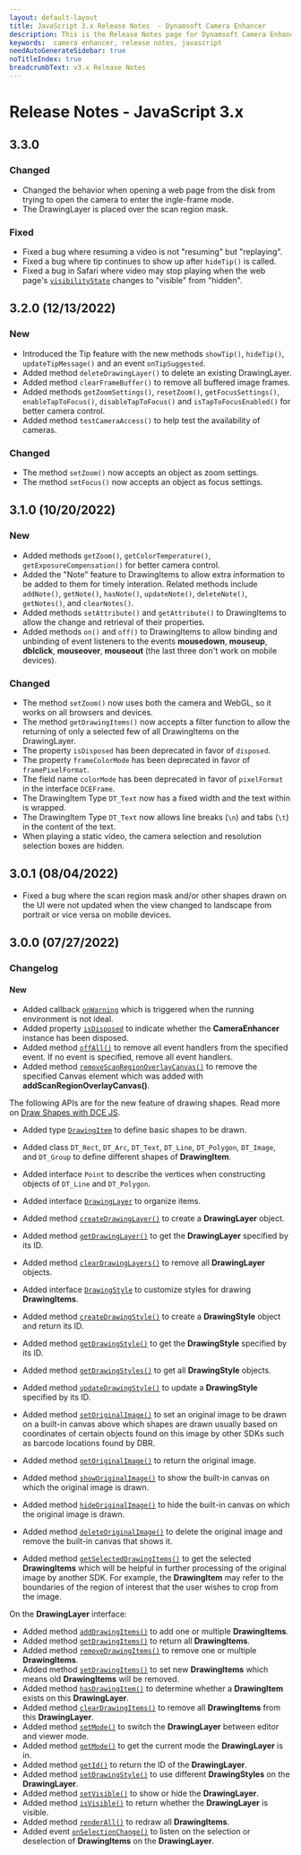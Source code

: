 ```yaml
---
layout: default-layout
title: JavaScript 3.x Release Notes  - Dynamsoft Camera Enhancer
description: This is the Release Notes page for Dynamsoft Camera Enhancer JavaScript SDK.
keywords:  camera enhancer, release notes, javascript
needAutoGenerateSidebar: true
noTitleIndex: true
breadcrumbText: v3.x Release Notes
---
```


# Release Notes - JavaScript 3.x

## 3.3.0

### Changed

* Changed the behavior when opening a web page from the disk from trying to open the camera to enter the ingle-frame mode.
* The DrawingLayer is placed over the scan region mask.

### Fixed

* Fixed a bug where resuming a video is not "resuming" but "replaying".
* Fixed a bug where tip continues to show up after `hideTip()` is called.
* Fixed a bug in Safari where video may stop playing when the web page's [`visibilityState`](https://developer.mozilla.org/en-US/docs/Web/API/Document/visibilitychange_event) changes to "visible" from "hidden".

## 3.2.0 (12/13/2022)

### New

* Introduced the Tip feature with the new methods `showTip()`, `hideTip()`, `updateTipMessage()` and an event `onTipSuggested`.
* Added method `deleteDrawingLayer()` to delete an existing DrawingLayer.
* Added method `clearFrameBuffer()` to remove all buffered image frames.
* Added methods `getZoomSettings()`, `resetZoom()`, `getFocusSettings()`, `enableTapToFocus()`, `disableTapToFocus()` and `isTapToFocusEnabled()` for better camera control.
* Added method `testCameraAccess()` to help test the availability of cameras.

### Changed

* The method `setZoom()` now accepts an object as zoom settings.
* The method `setFocus()` now accepts an object as focus settings.

## 3.1.0 (10/20/2022)

### New

* Added methods `getZoom()`, `getColorTemperature()`, `getExposureCompensation()` for better camera control.
* Added the "Note" feature to DrawingItems to allow extra information to be added to them for timely interation. Related methods include `addNote()`, `getNote()`, `hasNote()`, `updateNote()`, `deleteNote()`, `getNotes()`, and `clearNotes()`.
* Added methods `setAttribute()` and `getAttribute()` to DrawingItems to allow the change and retrieval of their properties.
* Added methods `on()` and `off()` to DrawingItems to allow binding and unbinding of event listeners to the events **mousedown**, **mouseup**, **dblclick**, **mouseover**, **mouseout** (the last three don't work on mobile devices).

### Changed

* The method `setZoom()` now uses both the camera and WebGL, so it works on all browsers and devices.
* The method `getDrawingItems()` now accepts a filter function to allow the returning of only a selected few of all DrawingItems on the DrawingLayer.
* The property `isDisposed` has been deprecated in favor of `disposed`.
* The property `frameColorMode` has been deprecated in favor of `framePixelFormat`.
* The field name `colorMode` has been deprecated in favor of `pixelFormat` in the interface `DCEFrame`.
* The DrawingItem Type `DT_Text` now has a fixed width and the text within is wrapped.
* The DrawingItem Type `DT_Text` now allows line breaks (`\n`) and tabs (`\t`) in the content of the text.
* When playing a static video, the camera selection and resolution selection boxes are hidden.

## 3.0.1 (08/04/2022)

* Fixed a bug where the scan region mask and/or other shapes drawn on the UI were not updated when the view changed to landscape from portrait or vice versa on mobile devices.

## 3.0.0 (07/27/2022)

### Changelog

#### New

* Added callback [`onWarning`](../api-reference/initialization.md#onwarning) which is triggered when the running environment is not ideal.
* Added property [`isDisposed`](../api-reference/auxiliary.md#isdisposed) to indicate whether the **CameraEnhancer** instance has been disposed.
* Added method [`offAll()`](../api-reference/auxiliary.md#offall) to remove all event handlers from the specified event. If no event is specified, remove all event handlers.
* Added method [`removeScanRegionOverlayCanvas()`](../api-reference/ui.md#removescanregionoverlaycanvas) to remove the specified Canvas element which was added with **addScanRegionOverlayCanvas()**.

The following APIs are for the new feature of drawing shapes. Read more on [Draw Shapes with DCE JS](../user-guide/features/draw-shapes.md).

* Added type [`DrawingItem`](../api-reference/drawingitem.md) to define basic shapes to be drawn.
* Added class `DT_Rect`, `DT_Arc`, `DT_Text`, `DT_Line`, `DT_Polygon`, `DT_Image`, and `DT_Group` to define different shapes of **DrawingItem**.
* Added interface `Point` to describe the vertices when constructing objects of `DT_Line` and `DT_Polygon`.

* Added interface [`DrawingLayer`](../api-reference/drawinglayer.md) to organize items.
* Added method [`createDrawingLayer()`](../api-reference/ui.md#createdrawinglayer) to create a **DrawingLayer** object.
* Added method [`getDrawingLayer()`](../api-reference/ui.md#getdrawinglayer) to get the **DrawingLayer** specified by its ID.
* Added method [`clearDrawingLayers()`](../api-reference/ui.md#cleardrawinglayers) to remove all **DrawingLayer** objects.

* Added interface [`DrawingStyle`](../api-reference/interface/drawingstyle.md) to customize styles for drawing **DrawingItems**.
* Added method [`createDrawingStyle()`](../api-reference/ui.md#createdrawingstyle) to create a **DrawingStyle** object and return its ID.
* Added method [`getDrawingStyle()`](../api-reference/ui.md#getdrawingstyle) to get the **DrawingStyle** specified by its ID.
* Added method [`getDrawingStyles()`](../api-reference/ui.md#getdrawingstyles) to get all **DrawingStyle** objects.
* Added method [`updateDrawingStyle()`](../api-reference/ui.md#updatedrawingstyle) to update a **DrawingStyle** specified by its ID.

* Added method [`setOriginalImage()`](../api-reference/ui.md#setoriginalimage) to set an original image to be drawn on a built-in canvas above which shapes are drawn usually based on coordinates of certain objects found on this image by other SDKs such as barcode locations found by DBR.
* Added method [`getOriginalImage()`](../api-reference/ui.md#getoriginalimage) to return the original image.
* Added method [`showOriginalImage()`](../api-reference/ui.md#showoriginalimage) to show the built-in canvas on which the original image is drawn.
* Added method [`hideOriginalImage()`](../api-reference/ui.md#hideoriginalimage) to hide the built-in canvas on which the original image is drawn.
* Added method [`deleteOriginalImage()`](../api-reference/ui.md#deleteoriginalimage) to delete the original image and remove the built-in canvas that shows it.
* Added method [`getSelectedDrawingItems()`](../api-reference/ui.md#getselecteddrawingitems) to get the selected **DrawingItems** which will be helpful in further processing of the original image by another SDK. For example, the **DrawingItem** may refer to the boundaries of the region of interest that the user wishes to crop from the image.

On the **DrawingLayer** interface:

* Added method [`addDrawingItems()`](../api-reference/drawinglayer.md#adddrawingitems) to add one or multiple **DrawingItems**.
* Added method [`getDrawingItems()`](../api-reference/drawinglayer.md#getdrawingitems) to return all **DrawingItems**.
* Added method [`removeDrawingItems()`](../api-reference/drawinglayer.md#removedrawingitems) to remove one or multiple **DrawingItems**.
* Added method [`setDrawingItems()`](../api-reference/drawinglayer.md#setdrawingitems) to set new **DrawingItems** which means old  **DrawingItems** will be removed.
* Added method [`hasDrawingItem()`](../api-reference/drawinglayer.md#hasdrawingitem) to determine whether a **DrawingItem** exists on this **DrawingLayer**.
* Added method [`clearDrawingItems()`](../api-reference/drawinglayer.md#cleardrawingitems) to remove all **DrawingItems** from this **DrawingLayer**.
* Added method [`setMode()`](../api-reference/drawinglayer.md#setmode) to switch the **DrawingLayer** between editor and viewer mode.
* Added method [`getMode()`](../api-reference/drawinglayer.md#getmode) to get the current mode the **DrawingLayer** is in.
* Added method [`getId()`](../api-reference/drawinglayer.md#getid) to return the ID of the **DrawingLayer**.
* Added method [`setDrawingStyle()`](../api-reference/drawinglayer.md#setdrawingstyle) to use different **DrawingStyles** on the **DrawingLayer**.
* Added method [`setVisible()`](../api-reference/drawinglayer.md#setvisible) to show or hide the **DrawingLayer**.
* Added method [`isVisible()`](../api-reference/drawinglayer.md#isvisible) to return whether the **DrawingLayer** is visible.
* Added method [`renderAll()`](../api-reference/drawinglayer.md#renderall) to redraw all **DrawingItems**.
* Added event [`onSelectionChange()`](../api-reference/drawinglayer.md#onselectionchange) to listen on the selection or deselection of **DrawingItems** on the **DrawingLayer**.
